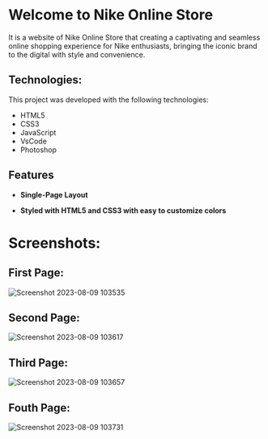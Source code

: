 <h1> Welcome to Nike Online Store </h1>

It is a website of Nike Online Store that creating a captivating and seamless
online shopping experience for Nike enthusiasts, bringing the iconic brand
to the digital with style and convenience.

<h2> Technologies: </h2>

This project was developed with the following technologies:

- HTML5
- CSS3
- JavaScript
- VsCode
- Photoshop

<h2> Features </h2>

 - **Single-Page Layout**

 - **Styled with HTML5 and CSS3 with easy to customize colors**

<h1> Screenshots: </h1>

<h2> First Page: </h2>

![Screenshot 2023-08-09 103535](https://github.com/AnishDebnath/Nike-Online-Store/assets/118295754/e2be1a12-5f9e-4468-bf0e-a6968dfbc2b7)

<h2> Second Page: </h2>

![Screenshot 2023-08-09 103617](https://github.com/AnishDebnath/Nike-Online-Store/assets/118295754/5f55eafa-39b0-4769-905d-117b47dbaa3a)

<h2> Third Page: </h2>

![Screenshot 2023-08-09 103657](https://github.com/AnishDebnath/Nike-Online-Store/assets/118295754/c7bea5f3-f765-4648-9ff9-85c045cd4086)

<h2> Fouth Page: </h2>

![Screenshot 2023-08-09 103731](https://github.com/AnishDebnath/Nike-Online-Store/assets/118295754/a5604fc6-efe7-4a93-ba8d-cc6809c055a6)
